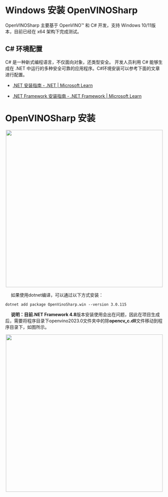 # Windows 安装 OpenVINOSharp

OpenVINOSharp 主要基于 OpenVINO™ 和 C# 开发，支持 Windows 10/11版本，目前已经在 x64 架构下完成测试。



## C# 环境配置

C# 是一种新式编程语言，不仅面向对象，还类型安全。 开发人员利用 C# 能够生成在 .NET 中运行的多种安全可靠的应用程序。C#环境安装可以参考下面的文章进行配置。

- [.NET 安装指南 - .NET | Microsoft Learn](https://learn.microsoft.com/zh-cn/dotnet/core/install/windows?tabs=net70)

- [.NET Framework 安装指南 - .NET Framework | Microsoft Learn](https://learn.microsoft.com/zh-cn/dotnet/framework/install/)



# OpenVINOSharp 安装

<div align=center><span><img src="https://s2.loli.net/2023/07/31/UFAgRbBuhcsqOEv.png" height=500/></span></div>

&emsp;    如果使用dotnet编译，可以通过以下方式安装：

```
dotnet add package OpenVinoSharp.win --version 3.0.115
```

&emsp;    **说明：**目前**.NET Framework 4.8**版本安装使用会出在问题，因此在项目生成后，需要将程序目录下openvino2023.0文件夹中的除**opencv_c.dll**文件移动到程序目录下，如图所示。

<div align=center><span><img src="https://s2.loli.net/2023/07/27/yNAUTqfw8azXg6i.png" height=500/></span></div>

